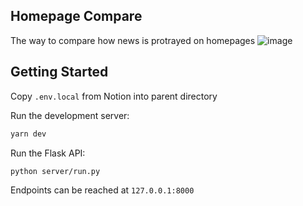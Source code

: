 ## Homepage Compare
The way to compare how news is protrayed on homepages
![image](https://user-images.githubusercontent.com/62365251/219252852-22a959c8-337f-4803-bee4-3c4c23f6aecc.png)

## Getting Started

Copy `.env.local` from Notion into parent directory

Run the development server:

```bash
yarn dev
```

Run the Flask API:
```bash
python server/run.py
```

Endpoints can be reached at `127.0.0.1:8000`
